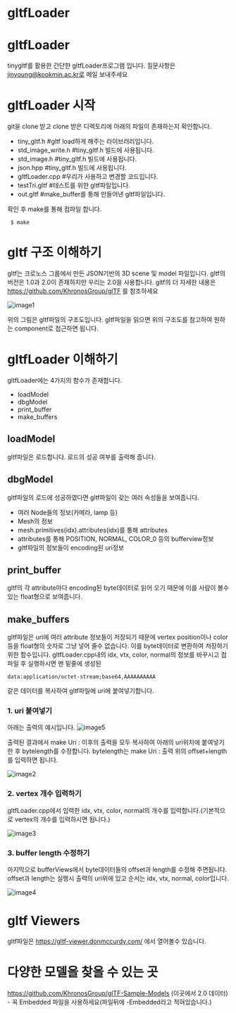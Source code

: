 # gltfLoader

# gltfLoader
tinygltf를 활용한 간단한 gltfLoader프로그램 입니다.
질문사항은 jinyoung@kookmin.ac.kr로 메일 보내주세요

# gltfLoader 시작
git을 clone 받고 clone 받은 디렉토리에 아래의 파일이 존재하는지 확인합니다.
- tiny_gltf.h           #gltf load하게 해주는 라이브러리입니다.
- std_image_write.h     #tiny_gltf.h 빌드에 사용됩니다.
- std_image.h           #tiny_gltf.h 빌드에 사용됩니다.
- json.hpp              #tiny_gltf.h 빌드에 사용됩니다.
- gltfLoader.cpp        #우리가 사용하고 변경할 코드입니다.
- testTri.gltf          #테스트를 위한 gltf파일입니다.
- out.gltf              #make_buffer를 통해 만들어낸 gltf파일입니다.

확인 후 make를 통해 컴파일 합니다.
<pre><code> $ make </pre></code>

# gltf 구조 이해하기
gltf는 크로노스 그룹에서 만든 JSON기반의 3D scene 및 model 파일입니다.
gltf의 버전은 1.0과 2.0이 존재하지만 우리는 2.0을 사용합니다.
gltf의 더 자세한 내용은 https://github.com/KhronosGroup/glTF 를 참조하세요

![image1](./image/image.png)

위의  그림은 gltf파일의 구조도입니다.
gltf파일을 읽으면 위의 구조도를 참고하여 원하는 component로 접근하면 됩니다.

# gltfLoader 이해하기
gltfLoader에는 4가지의 함수가 존재합니다.
- loadModel
- dbgModel
- print_buffer
- make_buffers

## loadModel
gltf파일은 로드합니다. 로드의 성공 여부를 출력해 줍니다.

## dbgModel
gltf파일의 로드에 성공하였다면 gltf파일이 갖는 여러 속성들을 보여줍니다.
- 여러 Node들의 정보(카메라, lamp 등)
- Mesh의 정보
- mesh.primitives(idx).attributes(idx)를 통해 attributes
- attributes를 통해 POSITION, NORMAL, COLOR_0 등의 bufferview정보
- gltf파일의 정보들이 encoding된 uri정보

## print_buffer
gltf의 각 attribute마다 encoding된 byte데이터로 읽어 오기 때문에 이를 사람이 볼수 있는 float형으로 보여줍니다.

## make_buffers
gltf파일은 uri에 여러 attribute 정보들이 저장되기 때문에 vertex position이나 color등을 float형의 숫자로 그냥 넣어 줄수 없습니다.
이를 byte데이터로 변환하여 저장하기 위한 함수입니다.
gltfLoader.cpp내의 idx, vtx, color, normal의 정보를 바꾸시고 컴파일 후 실행하시면 맨 밑줄에 생성된 
<pre><code>data:application/octet-stream;base64,AAAAAAAAAA</pre></code>
같은 데이터를 복사하여 gltf파일에 uri에 붙여넣기합니다.

### 1. uri 붙여넣기
아래는 출력의 예시입니다.
![image5](./image/output.png)

출력된 결과에서 make Uri : 이후의 출력을 모두 복사하여 아래의 uri위치에 붙여넣기 한 후 bytelength를 수정합니다. bytelength는 make Uri : 출력 위의 offset+length를 입력하면 됩니다.

![image2](./image/uri.png)

### 2. vertex 개수 입력하기

gltfLoader.cpp에서 입력한 idx, vtx, color, normal의 개수를 입력합니다.(기본적으로 vertex의 개수를 입력하시면 됩니다.)

![image3](./image/count.png)

### 3. buffer length 수정하기

마지막으로 bufferViews에서 byte데이터들의 offset과 length를 수정해 주면됩니다.
offset과 length는 실행시 출력의 uri위에 있고 순서는 idx, vtx, normal, color입니다.

![image4](./image/length.png)

# gltf Viewers
gltf파일은 https://gltf-viewer.donmccurdy.com/ 에서 열어볼수 있습니다.

# 다양한 모델을 찾을 수 있는 곳
https://github.com/KhronosGroup/glTF-Sample-Models (이곳에서 2.0 데이터) - 꼭 Embedded 파일을 사용하세요(파일뒤에 -Embedded라고 적혀있습니다.)

